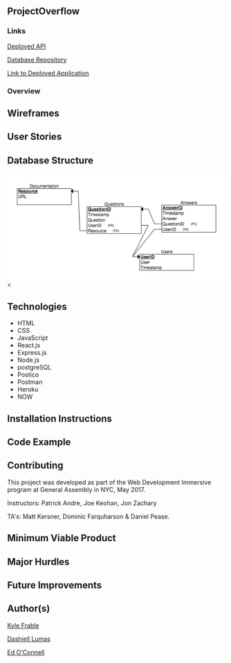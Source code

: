 ## ProjectOverflow

### Links

[Deployed API]()

[Database Repository]()

[Link to Deployed Application]()

### Overview




## Wireframes

## User Stories

## Database Structure
![Database ERD](assets/project-overflow-database.png)
<

## Technologies
- HTML
- CSS
- JavaScript
- React.js
- Express.js
- Node.js
- postgreSQL
- Postico
- Postman
- Heroku
- NOW

## Installation Instructions

## Code Example

## Contributing

This project was developed as part of the Web Development Immersive program at General Assembly in NYC, May 2017.

Instructors: Patrick Andre, Joe Keohan, Jon Zachary

TA's: Matt Kersner, Dominic Farquharson & Daniel Pease.

## Minimum Viable Product

## Major Hurdles

## Future Improvements

## Author(s)

[Kyle Frable](kcfrable@gmail.com)

[Dashiell Lumas](https://github.com/Dashy10)

[Ed O'Connell](eoconnell44@gmail.com)



